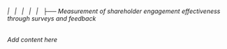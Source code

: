 ###### |   |   |   |   |   ├── Measurement of shareholder engagement effectiveness through surveys and feedback

*Add content here*